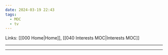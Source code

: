 ```yaml
---
date: 2024-03-19 22:43
tags:
  - MOC
  - tv
---
```

Links: [[000 Home|Home]], [[040 Interests MOC|Interests MOC]]

---


---

